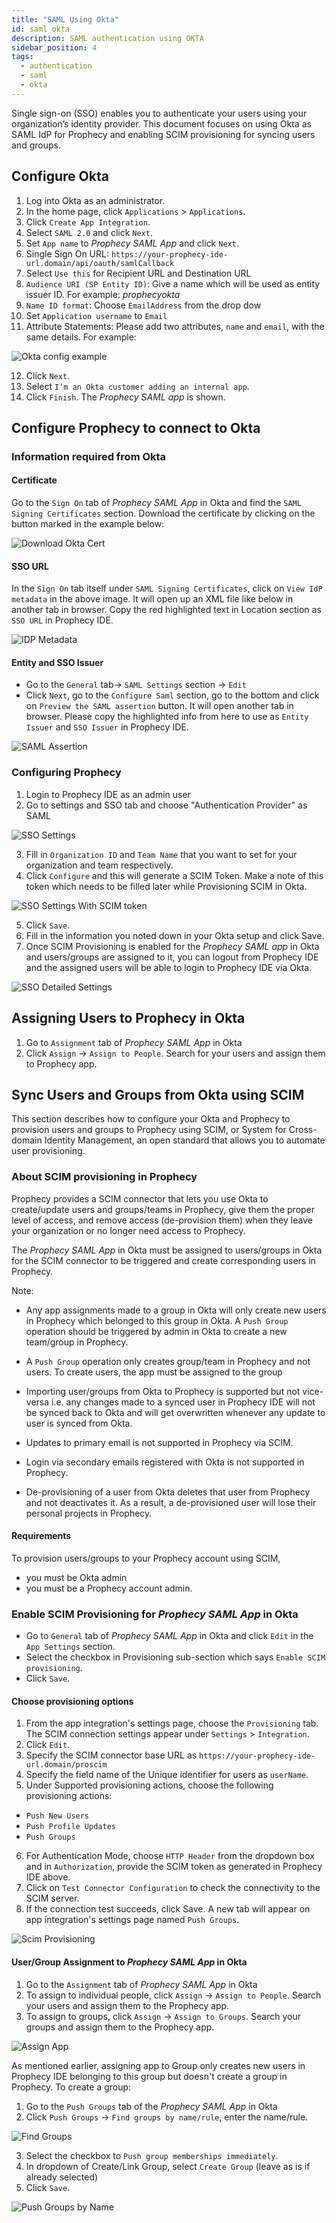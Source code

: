 ```yaml
---
title: "SAML Using Okta"
id: saml_okta
description: SAML authentication using OKTA
sidebar_position: 4
tags:
  - authentication
  - saml
  - okta
---
```


Single sign-on (SSO) enables you to authenticate your users using your organization’s identity provider.
This document focuses on using Okta as SAML IdP for Prophecy and enabling SCIM provisioning for syncing users and
groups.

## Configure Okta

1. Log into Okta as an administrator.
2. In the home page, click `Applications` > `Applications`.
3. Click `Create App Integration`.
4. Select `SAML 2.0` and click `Next`.
5. Set `App name` to _Prophecy SAML App_ and click `Next`.
6. Single Sign On URL: `https://your-prophecy-ide-url.domain/api/oauth/samlCallback`
7. Select `Use this` for Recipient URL and Destination URL
8. `Audience URI (SP Entity ID)`: Give a name which will be used as entity issuer ID. For example: _prophecyokta_
9. `Name ID format`: Choose `EmailAddress` from the drop dow
10. Set `Application username` to `Email`
11. Attribute Statements: Please add two attributes, `name` and `email`, with the same details. For example:

![Okta config example](./img/okta_example.png)

12. Click `Next`.
13. Select `I’m an Okta customer adding an internal app`.
14. Click `Finish`. The _Prophecy SAML app_ is shown.

## Configure Prophecy to connect to Okta

### Information required from Okta

#### Certificate

Go to the `Sign On` tab of _Prophecy SAML App_ in Okta and find the `SAML Signing Certificates` section. Download the certificate by clicking on the button marked in the example below:

![Download Okta Cert](./img/okta_dl_cert.png)

#### SSO URL

In the `Sign On` tab itself under `SAML Signing Certificates`, click on `View IdP metadata` in the above image. It will open up an XML file like below in another tab in browser. Copy the red highlighted text in Location section as `SSO URL` in Prophecy IDE.

![IDP Metadata](./img/okta_idp_metadata_xml.png)

#### Entity and SSO Issuer

- Go to the `General` tab-> `SAML Settings` section -> `Edit`
- Click `Next`, go to the `Configure Saml` section, go to the bottom and click on `Preview the SAML assertion` button. It will open another tab in browser. Please copy the highlighted info from here to use as `Entity Issuer` and `SSO Issuer` in Prophecy IDE.

![SAML Assertion](./img/okta_xml.png)

### Configuring Prophecy

1. Login to Prophecy IDE as an admin user
2. Go to settings and SSO tab and choose "Authentication Provider" as SAML

![SSO Settings](./img/sso_settings.png)

3. Fill in `Organization ID` and `Team Name` that you want to set for your organization and team respectively.
4. Click `Configure` and this will generate a SCIM Token. Make a note of this token which needs to be filled later while Provisioning SCIM in Okta.

![SSO Settings With SCIM token](./img/sso_settings_with_token.png)

5. Click `Save`.
6. Fill in the information you noted down in your Okta setup and click Save.
7. Once SCIM Provisioning is enabled for the _Prophecy SAML app_ in Okta and users/groups are assigned to it, you can logout from Prophecy IDE and the assigned users will be able to login to Prophecy IDE via Okta.

![SSO Detailed Settings](./img/sso_settings_detailed.png)

## Assigning Users to Prophecy in Okta

1. Go to `Assignment` tab of _Prophecy SAML App_ in Okta
2. Click `Assign` -> `Assign to People`. Search for your users and assign them to Prophecy app.

## Sync Users and Groups from Okta using SCIM

This section describes how to configure your Okta and Prophecy to provision users and groups to Prophecy using SCIM,
or System for Cross-domain Identity Management, an open standard that allows you to automate user provisioning.

### About SCIM provisioning in Prophecy

Prophecy provides a SCIM connector that lets you use Okta to create/update users and groups/teams in Prophecy, give them the proper level of access,
and remove access (de-provision them) when they leave your organization or no longer need access to Prophecy.

The _Prophecy SAML App_ in Okta must be assigned to users/groups in Okta for the SCIM connector to be triggered and
create corresponding users in Prophecy.

Note:

- Any app assignments made to a group in Okta will only create new users in Prophecy which belonged to this
  group in Okta. A `Push Group` operation should be triggered by admin in Okta to create a new team/group in Prophecy.

- A `Push Group` operation only creates group/team in Prophecy and not users. To create users, the app must be assigned
  to the group

- Importing user/groups from Okta to Prophecy is supported but not vice-versa i.e. any changes made to a synced user in
  Prophecy IDE will not be synced back to Okta and will get overwritten whenever any update to user is synced from Okta.

- Updates to primary email is not supported in Prophecy via SCIM.

- Login via secondary emails registered with Okta is not supported in Prophecy.

- De-provisioning of a user from Okta deletes that user from Prophecy and not deactivates it. As a result, a
  de-provisioned user will lose their personal projects in Prophecy.

#### Requirements

To provision users/groups to your Prophecy account using SCIM,

- you must be Okta admin
- you must be a Prophecy account admin.

### Enable SCIM Provisioning for _Prophecy SAML App_ in Okta

- Go to `General` tab of _Prophecy SAML App_ in Okta and click `Edit` in the `App Settings` section.
- Select the checkbox in Provisioning sub-section which says `Enable SCIM provisioning`.
- Click `Save`.

#### Choose provisioning options

1. From the app integration's settings page, choose the `Provisioning` tab. The SCIM connection settings appear under `Settings` > `Integration`.
2. Click `Edit`.
3. Specify the SCIM connector base URL as `https://your-prophecy-ide-url.domain/proscim`
4. Specify the field name of the Unique identifier for users as `userName`.
5. Under Supported provisioning actions, choose the following provisioning actions:

- `Push New Users`
- `Push Profile Updates`
- `Push Groups`

6. For Authentication Mode, choose `HTTP Header` from the dropdown box and in `Authorization`, provide the SCIM token as generated in Prophecy IDE above.
7. Click on `Test Connector Configuration` to check the connectivity to the SCIM server.
8. If the connection test succeeds, click Save. A new tab will appear on app integration's settings page named `Push Groups`.

![Scim Provisioning](./img/scim_provisioning.png)

#### User/Group Assignment to _Prophecy SAML App_ in Okta

1. Go to the `Assignment` tab of _Prophecy SAML App_ in Okta
2. To assign to individual people, click `Assign` -> `Assign to People`. Search your users and assign them to the Prophecy app.
3. To assign to groups, click `Assign` -> `Assign to Groups`. Search your groups and assign them to the Prophecy app.

![Assign App](./img/app_assign.png)

As mentioned earlier, assigning app to Group only creates new users in Prophecy IDE belonging to this group but doesn't create a group in Prophecy. To create a group:

1. Go to the `Push Groups` tab of the _Prophecy SAML App_ in Okta
2. Click `Push Groups` -> `Find groups by name/rule`, enter the name/rule.

![Find Groups](./img/push_groups_find.png)

3. Select the checkbox to `Push group memberships immediately`.
4. In dropdown of Create/Link Group, select `Create Group` (leave as is if already selected)
5. Click `Save`.

![Push Groups by Name](./img/push_groups_by_name.png)

